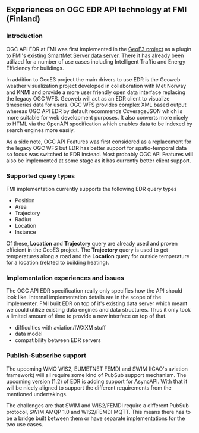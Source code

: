 ## Experiences on OGC EDR API technology at FMI (Finland)

### Introduction

OGC API EDR at FMI was first implemented in the [GeoE3 project](https://geoe3.eu/) as a plugin to FMI's existing [SmartMet Server data server](https://github.com/fmidev/smartmet-server). There it has already been utilized for a number of use cases including Intelligent Traffic and Energy Efficiency for buildings.

In addition to GeoE3 project the main drivers to use EDR is the Geoweb weather visualization project developed in collaboration with Met Norway and KNMI and provide a more user friendly open data interface replacing the legacy OGC WFS. Geoweb will act as an EDR client to visualize timeseries data for users. OGC WFS provides complex XML based output whereas OGC API EDR by default recommends CoverageJSON which is more suitable for web development purposes. It also converts more nicely to HTML via the OpenAPI specification which enables data to be indexed by search engines more easily.

As a side note, OGC API Features was first considered as a replacement for the legacy OGC WFS but EDR has better support for spatio-temporal data so focus was switched to EDR instead. Most probably OGC API Features will also be implemented at some stage as it has currently better client support.

### Supported query types

FMI implementation currently supports the following EDR query types

- Position
- Area
- Trajectory
- Radius
- Location
- Instance

Of these, __Location__ and __Trajectory__ query are already used and proven efficient in the GeoE3 project. The __Trajectory__ query is used to get temperatures along a road and the __Location__ query for outside temperature for a location (related to building heating).

### Implementation experiences and issues

The OGC API EDR specification really only specifies how the API should look like. Internal implementation details are in the scope of the implementer. FMI built EDR on top of it's existing data server which meant we could utilize existing data engines and data structures. Thus it only took a limited amount of time to provide a new interface on top of that.

- difficulties with aviation/IWXXM stuff
- data model
- compatibility between EDR servers

### Publish-Subscribe support

The upcoming WMO WIS2, EUMETNET FEMDI and SWIM (ICAO's aviation framework) will all require some kind of PubSub support mechanism. The upcoming version (1.2) of EDR is adding support for AsyncAPI. With that it will be nicely aligned to support the different requirements from the mentioned undertakings.

The challenges are that SWIM and WIS2/FEMDI require a different PubSub protocol, SWIM AMQP 1.0 and WIS2/FEMDI MQTT. This means there has to be a bridge built between them or have separate implementations for the two use cases.